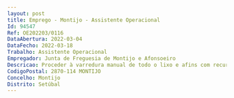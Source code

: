 ```yaml
--- 
layout: post
title: Emprego - Montijo - Assistente Operacional
Id: 94547
Ref: OE202203/0116
DataAbertura: 2022-03-04
DataFecho: 2022-03-18
Trabalho: Assistente Operacional
Empregador: Junta de Freguesia de Montijo e Afonsoeiro
Descricao: Proceder à varredura manual de todo o lixo e afins com recurso aos meios necessários, limpeza e manutenção dos parques infantis e dos espaços verdes da União das Freguesias de Montijo e Afonsoeiro.
CodigoPostal: 2870-114 MONTIJO
Concelho: Montijo
Distrito: Setúbal
--- 
```

